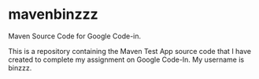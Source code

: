 # mavenbinzzz
Maven Source Code for Google Code-in.

This is a repository containing the Maven Test App source code that I have created to complete my assignment on Google Code-In. 
My username is binzzz.
